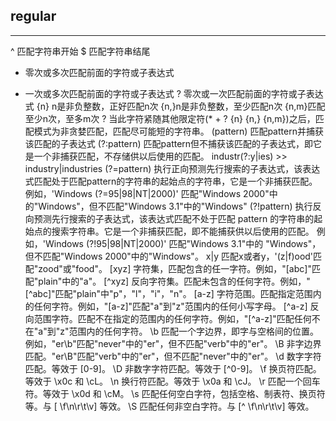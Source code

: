 ## regular
---
^   匹配字符串开始
$   匹配字符串结尾
*   零次或多次匹配前面的字符或子表达式
+   一次或多次匹配前面的字符或子表达式
?   零次或一次匹配前面的字符或子表达式
{n} n是非负整数，正好匹配n次
{n,}n是非负整数，至少匹配n次
{n,m}匹配至少n次，至多m次
?   当此字符紧随其他限定符(* + ? {n} {n,} {n,m})之后，匹配模式为非贪婪匹配，匹配尽可能短的字符串。
(pattern)   匹配pattern并捕获该匹配的子表达式
(?:pattern) 匹配pattern但不捕获该匹配的子表达式，即它是一个非捕获匹配，不存储供以后使用的匹配。 industr(?:y|ies) >> industry|industries
(?=pattern) 执行正向预测先行搜索的子表达式，该表达式匹配处于匹配pattern的字符串的起始点的字符串，它是一个非捕获匹配。
            例如，'Windows (?=95|98|NT|2000)' 匹配"Windows 2000"中的"Windows"，但不匹配"Windows 3.1"中的"Windows"
(?!pattern) 执行反向预测先行搜索的子表达式，该表达式匹配不处于匹配 pattern 的字符串的起始点的搜索字符串。它是一个非捕获匹配，即不能捕获供以后使用的匹配。
            例如，'Windows (?!95|98|NT|2000)' 匹配"Windows 3.1"中的 "Windows"，但不匹配"Windows 2000"中的"Windows"。
x|y         匹配x或者y，'(z|f)ood'匹配"zood"或"food"。
[xyz]       字符集，匹配包含的任一字符。例如，"[abc]"匹配"plain"中的"a"。
[^xyz]      反向字符集。匹配未包含的任何字符。例如，"[^abc]"匹配"plain"中"p"，"l"，"i"，"n"。
[a-z]       字符范围。匹配指定范围内的任何字符。例如，"[a-z]"匹配"a"到"z"范围内的任何小写字母。
[^a-z]      反向范围字符。匹配不在指定的范围内的任何字符。例如，"[^a-z]"匹配任何不在"a"到"z"范围内的任何字符。
\b          匹配一个字边界，即字与空格间的位置。例如，"er\b"匹配"never"中的"er"，但不匹配"verb"中的"er"。
\B          非字边界匹配。"er\B"匹配"verb"中的"er"，但不匹配"never"中的"er"。
\d          数字字符匹配。等效于 [0-9]。
\D          非数字字符匹配。等效于 [^0-9]。
\f          换页符匹配。等效于 \x0c 和 \cL。
\n          换行符匹配。等效于 \x0a 和 \cJ。
\r          匹配一个回车符。等效于 \x0d 和 \cM。
\s          匹配任何空白字符，包括空格、制表符、换页符等。与 [ \f\n\r\t\v] 等效。
\S          匹配任何非空白字符。与 [^ \f\n\r\t\v] 等效。
















